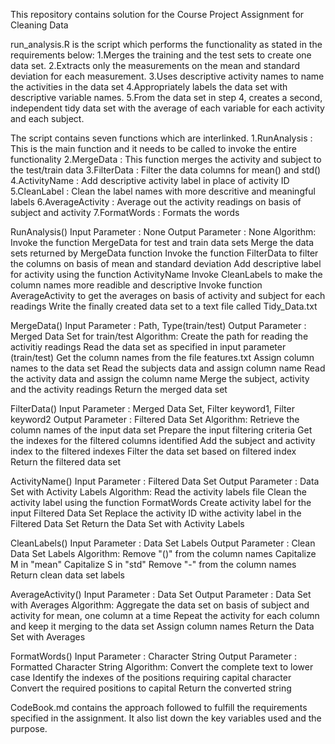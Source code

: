 This repository contains solution for the Course Project Assignment for Cleaning Data

run_analysis.R is the script which performs the functionality as stated in the requirements below:
1.Merges the training and the test sets to create one data set.
2.Extracts only the measurements on the mean and standard deviation for each measurement. 
3.Uses descriptive activity names to name the activities in the data set
4.Appropriately labels the data set with descriptive variable names. 
5.From the data set in step 4, creates a second, independent tidy data set with the average of each variable for each activity and each subject.


The script contains seven functions which are interlinked. 
1.RunAnalysis      : This is the main function and it needs to be called to invoke the entire functionality
2.MergeData        : This function merges the activity and subject to the test/train data
3.FilterData       : Filter the data columns for mean() and std()
4.ActivityName     : Add descriptive activity label in place of activity ID
5.CleanLabel       : Clean the label names with more descritive and meaningful labels
6.AverageActivity  : Average out the activity readings on basis of subject and activity
7.FormatWords      : Formats the words

RunAnalysis()
Input Parameter 	: None
Output Parameter 	: None
Algorithm:
Invoke the function MergeData for test and train data sets
Merge the data sets returned by MergeData function
Invoke the function FilterData to filter the columns on basis of mean and standard deviation
Add descriptive label for activity using the function ActivityName
Invoke CleanLabels to make the column names more readible and descriptive
Invoke function AverageActivity to get the averages on basis of activity and subject for each readings
Write the finally created data set to a text file called Tidy_Data.txt

MergeData()
Input Parameter		: Path, Type(train/test)
Output Parameter	: Merged Data Set for train/test
Algorithm:
Create the path for reading the activitiy readings
Read the data set as specified in input parameter (train/test)
Get the column names from the file features.txt
Assign column names to the data set
Read the subjects data and assign column name
Read the activity data and assign the column name
Merge the subject, activity and the activity readings
Return the merged data set

FilterData()
Input Parameter		: Merged Data Set, Filter keyword1, Filter keyword2
Output Parameter	: Filtered Data Set
Algorithm:
Retrieve the column names of the input data set
Prepare the input filtering criteria
Get the indexes for the filtered columns identified
Add the subject and activity index to the filtered indexes
Filter the data set based on filtered index
Return the filtered data set

ActivityName()
Input Parameter		: Filtered Data Set
Output Parameter	: Data Set with Activity Labels
Algorithm:
Read the activity labels file
Clean the activity label using the function FormatWords
Create activity label for the input Filtered Data Set
Replace the activity ID withe activity label in the Filtered Data Set
Return the Data Set with Activity Labels

CleanLabels()
Input Parameter		: Data Set Labels
Output	Parameter	: Clean Data Set Labels
Algorithm:
Remove "()" from the column names
Capitalize M in "mean"
Capitalize S in "std"
Remove "-" from the column names
Return clean data set labels

AverageActivity()
Input Parameter		: Data Set
Output Parameter	: Data Set with Averages
Algorithm:
Aggregate the data set on basis of subject and activity for mean, one column at a time
Repeat the activity for each column and keep it merging to the data set
Assign column names
Return the Data Set with Averages

FormatWords()
Input Parameter		: Character String
Output Parameter	: Formatted Character String
Algorithm:
Convert the complete text to lower case
Identify the indexes of the positions requiring capital character
Convert the required positions to capital
Return the converted string


CodeBook.md contains the approach followed to fulfill the requirements specified in the assignment. It also list down the key variables used and the purpose.


